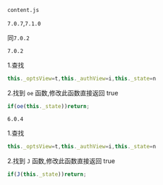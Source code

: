 `content.js`

`7.0.7`,`7.1.0`

同`7.0.2`


`7.0.2`

1.查找

```javascript
this._optsView=t,this._authView=i,this._state=n
```

2.找到 `oe` 函数,修改此函数直接返回 true
```javascript
if(oe(this._state))return;
```


`6.0.4`

1.查找

```javascript
this._optsView=t,this._authView=i,this._state=n
```

2.找到 `J` 函数,修改此函数直接返回 true
```javascript
if(J(this._state))return;
```
